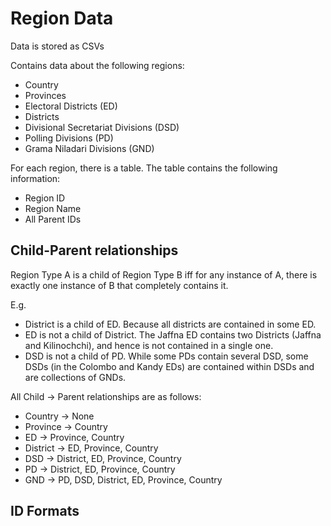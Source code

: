 # Region Data

Data is stored as CSVs

Contains data about the following regions:
* Country
* Provinces
* Electoral Districts (ED)
* Districts
* Divisional Secretariat Divisions (DSD)
* Polling Divisions (PD)
* Grama Niladari Divisions (GND)

For each region, there is a table. The table contains the following information:
* Region ID
* Region Name
* All Parent IDs

## Child-Parent relationships

Region Type A is a child of Region Type B iff for any instance of A, there is exactly one instance of B that completely contains it.

E.g.

* District is a child of ED. Because all districts are contained in some ED.
* ED is not a child of District. The Jaffna ED contains two Districts (Jaffna and Kilinochchi), and hence is not contained in a single one.
* DSD is not a child of PD. While some PDs contain several DSD, some DSDs (in the Colombo and Kandy EDs) are contained within DSDs and are collections of GNDs.

All Child -> Parent relationships are as follows:

* Country -> None
* Province -> Country
* ED -> Province, Country
* District -> ED, Province, Country
* DSD -> District, ED, Province, Country
* PD -> District, ED, Province, Country
* GND -> PD, DSD, District, ED, Province, Country

## ID Formats
